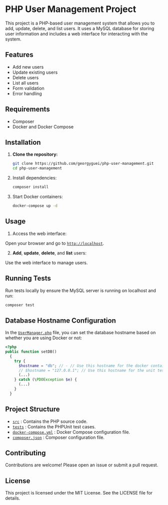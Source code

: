 # PHP User Management Project

This project is a PHP-based user management system that allows you to add, update, delete, and list users. It uses a MySQL database for storing user information and includes a web interface for interacting with the system.

## Features

- Add new users
- Update existing users
- Delete users
- List all users
- Form validation
- Error handling

## Requirements

- Composer
- Docker and Docker Compose

## Installation

1. **Clone the repository:**

   ```sh
   git clone https://github.com/georgyguei/php-user-management.git
   cd php-user-management
    ```
2. Install dependencies:
    ```sh
   composer install
    ```

3. Start Docker containers:
    ```sh
   docker-compose up -d
    ```

## Usage
1. Access the web interface:

Open your browser and go to [`http://localhost`](http://localhost).

2. **Add**, **update**, **delete**, and **list** users:

Use the web interface to manage users.

## Running Tests
Run tests locally by ensure the MySQL server is running on localhost and run:

```sh
composer test
```

## Database Hostname Configuration

In the [`UserManager.php`](src/models/UserManager.php) file, you can set the database hostname based on whether you are using Docker or not:
```php
<?php
public function setDB()
  {
    try {
      $hostname = "db"; // - // Use this hostname for the docker container
      // $hostname = "127.0.0.1"; // Use this hostname for the unit tests
      (...)
    } catch (\PDOException $e) {
      (...)
    }
  }
```

## Project Structure

- [`src`](src) : Contains the PHP source code.
- [`tests`](tests) : Contains the PHPUnit test cases.
- [`docker-compose.yml`](docker-compose.yml) : Docker Compose configuration file.
- [`composer.json`](composer.json) : Composer configuration file.

## Contributing

Contributions are welcome! Please open an issue or submit a pull request.

## License

This project is licensed under the MIT License. See the LICENSE file for details.